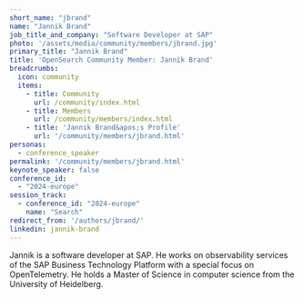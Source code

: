 ```yaml
---
short_name: "jbrand"
name: "Jannik Brand"
job_title_and_company: "Software Developer at SAP"
photo: '/assets/media/community/members/jbrand.jpg'
primary_title: "Jannik Brand"
title: 'OpenSearch Community Member: Jannik Brand'
breadcrumbs:
  icon: community
  items:
    - title: Community
      url: /community/index.html
    - title: Members
      url: /community/members/index.html
    - title: 'Jannik Brand&apos;s Profile'
      url: '/community/members/jbrand.html'
personas:
  - conference_speaker
permalink: '/community/members/jbrand.html'
keynote_speaker: false
conference_id: 
  - "2024-europe"
session_track: 
  - conference_id: "2024-europe"
    name: "Search"
redirect_from: '/authors/jbrand/'
linkedin: jannik-brand
---
```


Jannik is a software developer at SAP. He works on observability services of the SAP Business Technology Platform with a special focus on OpenTelemetry. He holds a Master of Science in computer science from the University of Heidelberg.